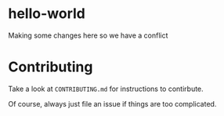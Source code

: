 # hello-world

Making some changes here so we have a conflict

# Contributing
Take a look at `CONTRIBUTING.md` for instructions to contirbute.

Of course, always just file an issue if things are too complicated.

